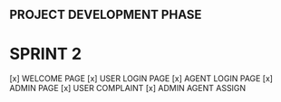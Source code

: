 ## PROJECT DEVELOPMENT PHASE
# SPRINT 2

[x] WELCOME PAGE
[x] USER LOGIN PAGE
[x] AGENT LOGIN PAGE
[x] ADMIN PAGE
[x] USER COMPLAINT
[x] ADMIN AGENT ASSIGN